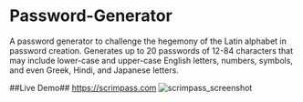 # Password-Generator
A password generator to challenge the hegemony of the Latin alphabet in password creation. Generates up to 20 passwords of 12-84 characters that may include lower-case and upper-case English letters, numbers, symbols, and even Greek, Hindi, and Japanese letters.

##Live Demo##
https://scrimpass.com
![scrimpass_screenshot](https://github.com/ch4ne5teban/Password-Generator/assets/97411234/96f58466-39d8-47e8-a795-a3a89b74345a)
